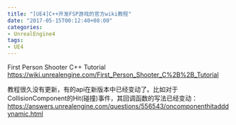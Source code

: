 ```yaml
---
title: "[UE4]C++开发FSP游戏的官方wiki教程"
date: "2017-05-15T00:12:40+08:00"
categories:
- UnrealEngine4
tags:
- UE4
---
```


First Person Shooter C++ Tutorial
https://wiki.unrealengine.com/First_Person_Shooter_C%2B%2B_Tutorial

教程很久没有更新，有的api在新版本中已经变动了。比如对于CollisionComponent的Hit(碰撞)事件，其回调函数的写法已经变动：
https://answers.unrealengine.com/questions/556543/oncomponenthitadddynamic.html